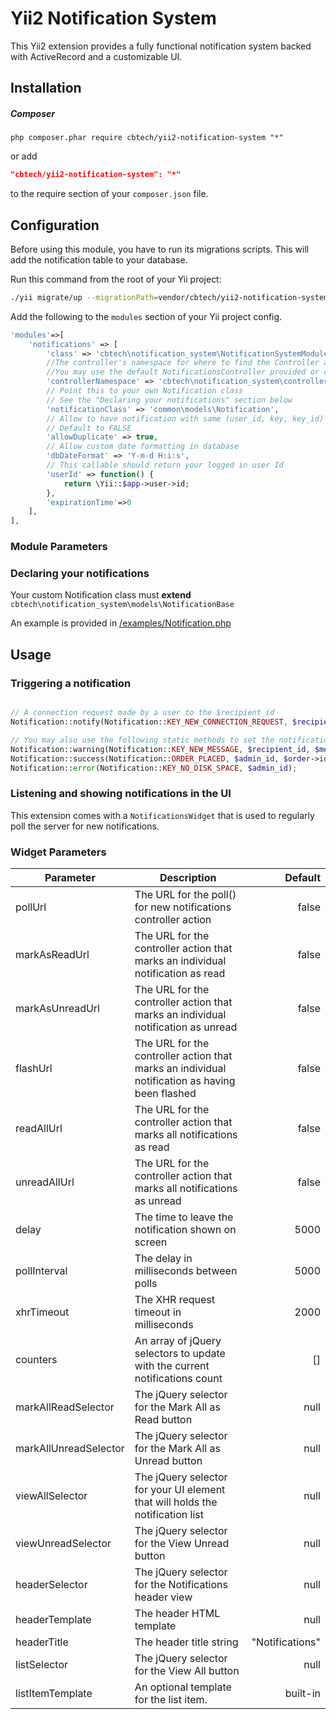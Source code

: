 # Yii2 Notification System
This Yii2 extension provides a fully functional notification system backed with ActiveRecord and a customizable UI.

Installation
------------
##### Composer
```shell
php composer.phar require cbtech/yii2-notification-system "*"
```
or add
```json
"cbtech/yii2-notification-system": "*"
```
to the require section of your `composer.json` file.

Configuration
------------
Before using this module, you have to run its migrations scripts. This will add the notification table to your database.

Run this command from the root of your Yii project:
```bash
./yii migrate/up --migrationPath=vendor/cbtech/yii2-notification-system/migrations/
```

Add the following to the `modules` section of your Yii project config.
```php
'modules'=>[
    'notifications' => [
        'class' => 'cbtech\notification_system\NotificationSystemModule',
        //The controller's namespace for where to find the Controller actions.
        //You may use the default NotificationsController provided or create your own custom controller.
        'controllerNamespace' => 'cbtech\notification_system\controllers',
        // Point this to your own Notification class
        // See the "Declaring your notifications" section below
        'notificationClass' => 'common\models\Notification',
        // Allow to have notification with same (user_id, key, key_id)
        // Default to FALSE
        'allowDuplicate' => true,
        // Allow custom date formatting in database
        'dbDateFormat' => 'Y-m-d H:i:s',
		// This callable should return your logged in user Id
        'userId' => function() {
            return \Yii::$app->user->id;
        },
        'expirationTime'=>0
    ],
],
```
### Module Parameters

### Declaring your notifications
Your custom Notification class must **extend** `cbtech\notification_system\models\NotificationBase`

An example is provided in [/examples/Notification.php](/examples/Notification.php)


Usage
------------

### Triggering a notification


```php

// A connection request made by a user to the $recipient_id
Notification::notify(Notification::KEY_NEW_CONNECTION_REQUEST, $recipient_id, $connectionRequest->id);

// You may also use the following static methods to set the notification type:
Notification::warning(Notification::KEY_NEW_MESSAGE, $recipient_id, $message->id);
Notification::success(Notification::ORDER_PLACED, $admin_id, $order->id);
Notification::error(Notification::KEY_NO_DISK_SPACE, $admin_id);

```
          
### Listening and showing notifications in the UI
This extension comes with a `NotificationsWidget` that is used to regularly poll the server for new notifications.

### Widget Parameters

| Parameter             | Description                                                                                     | Default     |
| --------------------  | ----------------------------------------------------------------------------------------------- | -----------:|
| pollUrl               | The URL for the poll() for new notifications controller action                                  | false       |
| markAsReadUrl         | The URL for the controller action that marks an individual notification as read                 | false       |
| markAsUnreadUrl       | The URL for the controller action that marks an individual notification as unread               | false       |
| flashUrl              | The URL for the controller action that marks an individual notification as having been flashed  | false       |
| readAllUrl            | The URL for the controller action that marks all notifications as read                          | false       |
| unreadAllUrl          | The URL for the controller action that marks all notifications as unread                        | false       |
| delay                 | The time to leave the notification shown on screen                                              | 5000        |
| pollInterval          | The delay in milliseconds between polls                                                         | 5000        |
| xhrTimeout            | The XHR request timeout in milliseconds                                                         | 2000        |
| counters              | An array of jQuery selectors to update with the current notifications count                     | []          |
| markAllReadSelector   | The jQuery selector for the Mark All as Read button                                             | null        |
| markAllUnreadSelector | The jQuery selector for the Mark All as Unread button                                           | null        |
| viewAllSelector       | The jQuery selector for your UI element that will holds the notification list                   | null        |
| viewUnreadSelector    | The jQuery selector for the View Unread button                                                  | null        |
| headerSelector        | The jQuery selector for the Notifications header view                                           | null        |
| headerTemplate        | The header HTML template                                                                        | null        |
| headerTitle           | The header title string                                                                         | "Notifications" |
| listSelector          | The jQuery selector for the View All button                                                     | null        |
| listItemTemplate      | An optional template for the list item.                                                         | built-in    |
